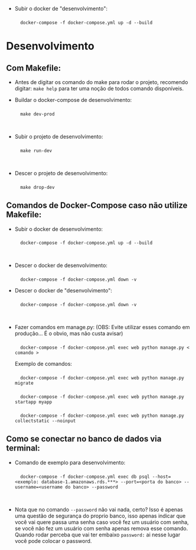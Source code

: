 - Subir o docker de "desenvolvimento":
    ###
        docker-compose -f docker-compose.yml up -d --build

# Desenvolvimento

## Com Makefile:
- Antes de digitar os comando do make para rodar o projeto, recomendo digitar: `make help` para ter uma noção de todos comando disponíveis.

- Buildar o docker-compose de desenvolvimento:
    ###
        make dev-prod

<br />

- Subir o projeto de desenvolvimento:
    ###
        make run-dev

<br />

- Descer o projeto de desenvolvimento:
    ###
        make drop-dev



## Comandos de Docker-Compose caso não utilize Makefile:

- Subir o docker de desenvolvimento:
    ###
        docker-compose -f docker-compose.yml up -d --build


<br />

- Descer o docker de desenvolvimento:
    ###
        docker-compose -f docker-compose.yml down -v

- Descer o docker de "desenvolvimento":
    ###
        docker-compose -f docker-compose.yml down -v

<br />

- Fazer comandos em manage.py: (OBS: Evite utilizar esses comando em produção... É o obvio, mas não custa avisar)
    ###
        docker-compose -f docker-compose.yml exec web python manage.py < comando >
        
    Exemplo de comandos:
    ###
        docker-compose -f docker-compose.yml exec web python manage.py migrate
    ###
        docker-compose -f docker-compose.yml exec web python manage.py startapp myapp
    ###
        docker-compose -f docker-compose.yml exec web python manage.py collectstatic --noinput

## Como se conectar no banco de dados via terminal:
- Comando de exemplo para desenvolvimento:
    ###
        docker-compose -f docker-compose.yml exec db psql --host=<exemplo: database-1.amazonaws.rds.***> --port=<porta do banco> --username=<username do banco> --password
<br>

- Nota que no comando `--password` não vai nada, certo? Isso é apenas uma questão de segurança do proprio banco, isso apenas indicar que você vai quere passa uma senha caso você fez um usuário com senha, se você não fez um usuário com senha apenas remova esse comando. Quando rodar perceba que vai ter embaixo `password:` ai nesse lugar você pode colocar o password.